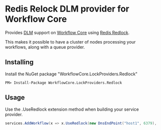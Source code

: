 # Redis Relock DLM provider for Workflow Core

Provides [DLM](https://en.wikipedia.org/wiki/Distributed_lock_manager) support  on [Workflow Core](../../README.md) using [Redis Redlock](http://redis.io/topics/distlock).

This makes it possible to have a cluster of nodes processing your workflows, along with a queue provider.

## Installing

Install the NuGet package "WorkflowCore.LockProviders.Redlock"

```
PM> Install-Package WorkflowCore.LockProviders.Redlock
```

## Usage

Use the .UseRedlock extension method when building your service provider.

```C#
services.AddWorkflow(x => x.UseRedlock(new DnsEndPoint("host1", 6379), new DnsEndPoint("host2", 6379)));
```